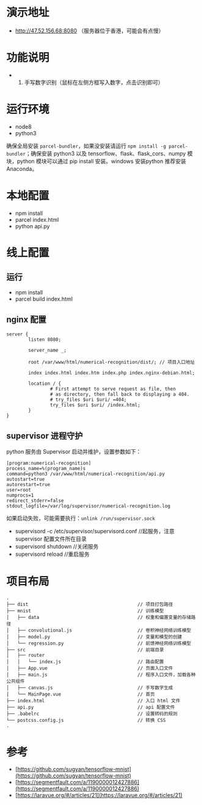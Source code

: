 # 演示地址
- http://47.52.156.68:8080
（服务器位于香港，可能会有点慢）

# 功能说明
- 1. 手写数字识别（鼠标在左侧方框写入数字，点击识别即可）

# 运行环境
- node8
- python3

确保全局安装 `parcel-bundler`，如果没安装请运行 `npm install -g parcel-bundler`；确保安装 python3 以及 tensorflow、flask、flask_cors、numpy 模块，python 模块可以通过 pip install 安装。windows 安装python 推荐安装 Anaconda。

# 本地配置
- npm install
- parcel index.html
- python api.py

# 线上配置
## 运行
- npm install
- parcel build index.html

## nginx 配置
```
server {
        listen 8080;

        server_name _;

        root /var/www/html/numerical-recognition/dist/; // 项目入口地址

        index index.html index.htm index.php index.nginx-debian.html;

        location / {
                # First attempt to serve request as file, then
                # as directory, then fall back to displaying a 404.
                # try_files $uri $uri/ =404;
                try_files $uri $uri/ /index.html;
        }
}
```
## supervisor 进程守护
python 服务由 Supervisor 启动并维护，设置参数如下：

```
[program:numerical-recognition]
process_name=%(program_name)s
command=python3 /var/www/html/numerical-recognition/api.py
autostart=true
autorestart=true
user=root
numprocs=1
redirect_stderr=false
stdout_logfile=/var/log/supervisor/numerical-recognition.log
```
如果启动失败，可能需要执行：`unlink /run/supervisor.sock`
- supervisord -c /etc/supervisor/supervisord.conf //起服务，注意 supervisor 配置文件所在目录
- supervisord shutdown //关闭服务
- supervisord reload //重启服务

# 项目布局

```
.
├── dist                                        // 项目打包路径
├── mnist                                       // 训练模型
│   ├── data                                    // 权重和偏置变量的存储路径
│   ├── convolutional.js                        // 卷积神经网络训练模型
│   ├── model.py                                // 变量和模型的创建
│   └── regression.py                           // 前馈神经网络训练模型
├── src                                         // 前端目录
│   ├── router
│   │   └── index.js                            // 路由配置
│   ├── App.vue                                 // 页面入口文件
│   ├── main.js                                 // 程序入口文件，加载各种公共组件
│   ├── canvas.js                               // 手写数字生成
│   └── MainPage.vue                            // 首页
├── index.html                                  // 入口 html 文件
├── api.py                                      // api 配置文件
├── .babelrc                                    // 设置转码的规则
└── postcss.config.js                           // 转换 CSS 
.

```

# 参考
- [https://github.com/sugyan/tensorflow-mnist](https://github.com/sugyan/tensorflow-mnist)
- [https://segmentfault.com/a/1190000012427886](https://segmentfault.com/a/1190000012427886)
- [https://laravue.org/#/articles/21](https://laravue.org/#/articles/21)
